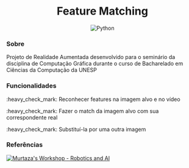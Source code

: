 <h1 align="center">Feature Matching</h1>
<p align="center"><img src="https://img.shields.io/badge/python-3670A0?style=for-the-badge&logo=python&logoColor=ffdd54" alt="Python" /></p>

<h3>Sobre</h3>
<p>Projeto de Realidade Aumentada desenvolvido para o seminário da disciplina de Computação Gráfica durante o curso de Bacharelado em Ciências da Computação da UNESP</p>

<h3>Funcionalidades</h3>
<p>:heavy_check_mark: Reconhecer features na imagem alvo e no vídeo</p>
<p>:heavy_check_mark: Fazer o match da imagem alvo com sua correspondente real</p>
<p>:heavy_check_mark: Substituí-la por uma outra imagem</p>

<h3>Referências</h3>
<a href="https://www.youtube.com/c/MurtazasWorkshopRoboticsandAI"><img src="https://img.shields.io/badge/YouTube-FF0000?style=for-the-badge&logo=youtube&logoColor=white" alt="Murtaza's Workshop - Robotics and AI" /></a>
